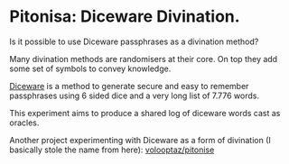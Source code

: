 # Pitonisa: Diceware Divination.

Is it possible to use Diceware passphrases as a divination method?

Many divination methods are randomisers at their core. On top they add some set of symbols to convey knowledge.

[Diceware](https://diceware.dmuth.org/) is a method to generate secure and easy to remember passphrases using 6 sided dice and a very long list of 7.776 words.

This experiment aims to produce a shared log of diceware words cast as oracles.

Another project experimenting with Diceware as a form of divination (I basically stole the name from here): [volooptaz/pitonise](https://github.com/volooptaz/pitonise)